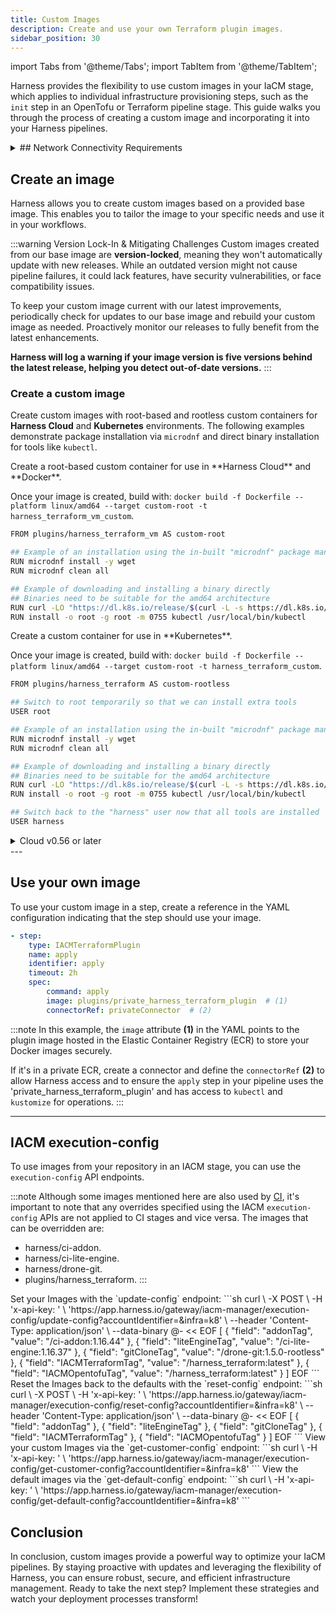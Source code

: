 ```yaml
---
title: Custom Images  
description: Create and use your own Terraform plugin images.
sidebar_position: 30
---
```


import Tabs from '@theme/Tabs';
import TabItem from '@theme/TabItem';

Harness provides the flexibility to use custom images in your IaCM stage, which applies to individual infrastructure provisioning steps, such as the `init` step in an OpenTofu or Terraform pipeline stage. This guide walks you through the process of creating a custom image and incorporating it into your Harness pipelines.


<details>
    <summary>
        ## Network Connectivity Requirements
    </summary>
When using OpenTofu with Harness IaC Management (IaCM), it’s important to ensure that your environment allows the necessary network access for OpenTofu to function properly. OpenTofu relies on external services to download binaries, modules, and providers. If your environment is restricted, such as in air-gapped setups or strict firewall configurations, you may need to whitelist specific domains or use alternative strategies like custom images as mentioned above.

For example:
- In public internet access environments, ensuring the required domains are reachable will allow for seamless use of OpenTofu.
- In air-gapped environments, where internet access is restricted, you may need to use a custom image with pre-installed binaries or configure your environment to avoid external dependencies.

### Whitelist domains
To enable proper connectivity, ensure the following domains are accessible from your infrastructure:
- `get.opentofu.org` – Required for downloading the OpenTofu binaries.
- `registry.opentofu.org` – Used for resolving and downloading providers and modules.
- `github.com` – Necessary for accessing provider and module resources.
- `packages.opentofu.org` (Optional) – This domain is needed only for Redhat-based installations, but it can be bypassed by pre-caching binaries in your shared file system.

### Handle restricted network environments
If your environment does not have internet access, there are two potential solutions:
1. **Custom images:** You can build a custom image that includes the OpenTofu binaries. This image can be used in your pipeline, eliminating the need to access `get.opentofu.org`.
2. **Private module registry:** If you have a private module registry, `registry.opentofu.org` is not required. You can configure OpenTofu to resolve modules and providers from your internal registry.

### Firewall configuration
Make sure to configure your firewall to allow outbound access to the domains listed above, unless you have implemented one of the alternative solutions. Lack of access to these domains can cause errors when downloading providers or modules.
</details>

## Create an image
Harness allows you to create custom images based on a provided base image. This enables you to tailor the image to your specific needs and use it in your workflows.

:::warning Version Lock-In & Mitigating Challenges
Custom images created from our base image are **version-locked**, meaning they won't automatically update with new releases. While an outdated version might not cause pipeline failures, it could lack features, have security vulnerabilities, or face compatibility issues.

To keep your custom image current with our latest improvements, periodically check for updates to our base image and rebuild your custom image as needed. Proactively monitor our releases to fully benefit from the latest enhancements.

**Harness will log a warning if your image version is five versions behind the latest release, helping you detect out-of-date versions.**
:::

### Create a custom image
Create custom images with root-based and rootless custom containers for **Harness Cloud** and **Kubernetes** environments. The following examples demonstrate package installation via `microdnf` and direct binary installation for tools like `kubectl`.

<Tabs>
<TabItem value="Root-based custom container">
Create a root-based custom container for use in **Harness Cloud** and **Docker**.

Once your image is created, build with: `docker build -f Dockerfile --platform linux/amd64 --target custom-root -t harness_terraform_vm_custom`.
```sh
FROM plugins/harness_terraform_vm AS custom-root

## Example of an installation using the in-built "microdnf" package manager
RUN microdnf install -y wget
RUN microdnf clean all

## Example of downloading and installing a binary directly
## Binaries need to be suitable for the amd64 architecture
RUN curl -LO "https://dl.k8s.io/release/$(curl -L -s https://dl.k8s.io/release/stable.txt)/bin/linux/amd64/kubectl"
RUN install -o root -g root -m 0755 kubectl /usr/local/bin/kubectl
```
</TabItem>
<TabItem value="Rootless custom container">
Create a custom container for use in **Kubernetes**.

Once your image is created, build with: `docker build -f Dockerfile --platform linux/amd64 --target custom-root -t harness_terraform_custom`.
```sh
FROM plugins/harness_terraform AS custom-rootless

## Switch to root temporarily so that we can install extra tools
USER root

## Example of an installation using the in-built "microdnf" package manager
RUN microdnf install -y wget
RUN microdnf clean all

## Example of downloading and installing a binary directly
## Binaries need to be suitable for the amd64 architecture
RUN curl -LO "https://dl.k8s.io/release/$(curl -L -s https://dl.k8s.io/release/stable.txt)/bin/linux/amd64/kubectl"
RUN install -o root -g root -m 0755 kubectl /usr/local/bin/kubectl

## Switch back to the "harness" user now that all tools are installed
USER harness
```
</TabItem>
</Tabs>

<details close>
    <summary>
        Cloud v0.56 or later
    </summary>
    For cloud environments, there was a change in version 0.56 and later images where the user is no longer root. If you need the image to use the root user, please use the following code:

    ```sh
        FROM plugins/harness_terraform_vm:0.62.0
        RUN curl "https://awscli.amazonaws.com/awscli-exe-linux-x86_64.zip" -o "awscliv2.zip"
        RUN unzip awscliv2.zip
        RUN ./aws/install
        RUN aws --version
        RUN curl -LO "https://dl.k8s.io/release/$(curl -L -s https://dl.k8s.io/release/stable.txt)/bin/linux/amd64/kubectl"
        RUN install -o root -g root -m 0755 kubectl /usr/local/bin/kubectl
        RUN chmod +x kubectl
        RUN mkdir -p ~/.local/bin
        RUN mv ./kubectl ~/.local/bin/kubectl
        RUN curl -LO "https://github.com/kubernetes-sigs/kustomize/releases/download/kustomize%2Fv5.3.0/kustomize_v5.3.0_linux_amd64.tar.gz" \
            && tar xzf kustomize_v5.3.0_linux_amd64.tar.gz \
            && mv kustomize /usr/local/bin/kustomize \
            && rm kustomize_v5.3.0_linux_amd64.tar.gz
    ```
</details>
---

## Use your own image
To use your custom image in a step, create a reference in the YAML configuration indicating that the step should use your image. 

```yaml
- step:
    type: IACMTerraformPlugin
    name: apply
    identifier: apply
    timeout: 2h
    spec:
        command: apply
        image: plugins/private_harness_terraform_plugin  # (1)
        connectorRef: privateConnector  # (2)
```
:::note
In this example, the `image` attribute **(1)** in the YAML points to the plugin image hosted in the Elastic Container Registry (ECR) to store your Docker images securely. 

If it's in a private ECR, create a connector and define the `connectorRef` **(2)** to allow Harness access and to ensure the `apply` step in your pipeline uses the 'private_harness_terraform_plugin' and has access to `kubectl` and `kustomize` for operations.
:::

---
## IACM execution-config
To use images from your repository in an IACM stage, you can use the `execution-config` API endpoints. 

:::note
Although some images mentioned here are also used by [CI](/docs/continuous-integration/use-ci/set-up-build-infrastructure/harness-ci/), it's important to note that any overrides specified using the IACM `execution-config` APIs are not applied to CI stages and vice versa. The images that can be overridden are:

- harness/ci-addon.
- harness/ci-lite-engine.
- harness/drone-git.
- plugins/harness_terraform.
:::

<Tabs>
    <TabItem value="Set images">
    Set your Images with the `update-config` endpoint:
    ```sh
    curl \
    -X POST \
    -H 'x-api-key: <pat>' \
    'https://app.harness.io/gateway/iacm-manager/execution-config/update-config?accountIdentifier=<account>&infra=k8' \
    --header 'Content-Type: application/json' \
    --data-binary @- << EOF
    [
        {
            "field": "addonTag",
            "value": "<your_repo>/ci-addon:1.16.44"
        },
        {
            "field": "liteEngineTag",
            "value": "<your_repo>/ci-lite-engine:1.16.37"
        },
        {
            "field": "gitCloneTag",
            "value": "<your_repo>/drone-git:1.5.0-rootless"
        },
        {
            "field": "IACMTerraformTag",
            "value": "<your_repo>/harness_terraform:latest"
        },
        {
            "field": "IACMOpentofuTag",
            "value": "<your_repo>/harness_terraform:latest"
        }
    ]
    EOF
    ```
    </TabItem>
    <TabItem value="Reset default images">
    Reset the Images back to the defaults with the `reset-config` endpoint:
    ```sh
    curl \
    -X POST \
    -H 'x-api-key: <pat>' \
    'https://app.harness.io/gateway/iacm-manager/execution-config/reset-config?accountIdentifier=<account>&infra=k8' \
    --header 'Content-Type: application/json' \
    --data-binary @- << EOF
    [
        {
            "field": "addonTag"
        },
        {
            "field": "liteEngineTag"
        },
        {
            "field": "gitCloneTag"
        },
        {
            "field": "IACMTerraformTag"
        },
        {
            "field": "IACMOpentofuTag"
        }
    ]
    EOF
    ```
    </TabItem>
    <TabItem value="List custom images">
    View your custom Images via the `get-customer-config` endpoint:
    ```sh
    curl \
    -H 'x-api-key: <pat>' \
    'https://app.harness.io/gateway/iacm-manager/execution-config/get-customer-config?accountIdentifier=<account>&infra=k8'
    ```
    </TabItem>
    <TabItem value="View default images">
    View the default images via the `get-default-config` endpoint:
    ```sh
    curl \
    -H 'x-api-key: <pat>' \
    'https://app.harness.io/gateway/iacm-manager/execution-config/get-default-config?accountIdentifier=<account>&infra=k8'
    ```
    </TabItem>
</Tabs>

## Conclusion
In conclusion, custom images provide a powerful way to optimize your IaCM pipelines. By staying proactive with updates and leveraging the flexibility of Harness, you can ensure robust, secure, and efficient infrastructure management. Ready to take the next step? Implement these strategies and watch your deployment processes transform!

